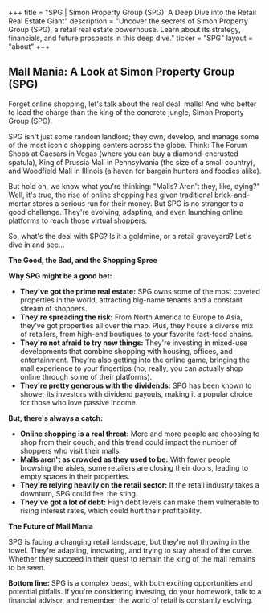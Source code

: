 +++
title = "SPG |  Simon Property Group (SPG):  A Deep Dive into the Retail Real Estate Giant"
description = "Uncover the secrets of Simon Property Group (SPG), a retail real estate powerhouse. Learn about its strategy, financials, and future prospects in this deep dive."
ticker = "SPG"
layout = "about"
+++

        


## Mall Mania: A Look at Simon Property Group (SPG) 

Forget online shopping, let's talk about the real deal: malls!  And who better to lead the charge than the king of the concrete jungle, Simon Property Group (SPG).  

SPG isn't just some random landlord; they own, develop, and manage some of the most iconic shopping centers across the globe. Think: The Forum Shops at Caesars in Vegas (where you can buy a diamond-encrusted spatula), King of Prussia Mall in Pennsylvania (the size of a small country), and Woodfield Mall in Illinois (a haven for bargain hunters and foodies alike). 

But hold on, we know what you're thinking: "Malls? Aren't they, like, dying?"  Well, it's true, the rise of online shopping has given traditional brick-and-mortar stores a serious run for their money.  But SPG is no stranger to a good challenge. They're evolving, adapting, and even launching online platforms to reach those virtual shoppers.  

So, what's the deal with SPG?  Is it a goldmine, or a retail graveyard?  Let's dive in and see...

**The Good, the Bad, and the Shopping Spree**

**Why SPG might be a good bet:**

* **They've got the prime real estate:** SPG owns some of the most coveted properties in the world, attracting big-name tenants and a constant stream of shoppers. 
* **They're spreading the risk:**  From North America to Europe to Asia, they've got properties all over the map. Plus, they house a diverse mix of retailers, from high-end boutiques to your favorite fast-food chains.  
* **They're not afraid to try new things:**  They're investing in mixed-use developments that combine shopping with housing, offices, and entertainment.  They're also getting into the online game, bringing the mall experience to your fingertips (no, really, you can actually shop online through some of their platforms).
* **They're pretty generous with the dividends:**  SPG has been known to shower its investors with dividend payouts, making it a popular choice for those who love passive income.

**But, there's always a catch:**

* **Online shopping is a real threat:**  More and more people are choosing to shop from their couch, and this trend could impact the number of shoppers who visit their malls. 
* **Malls aren't as crowded as they used to be:**  With fewer people browsing the aisles, some retailers are closing their doors, leading to empty spaces in their properties. 
* **They're relying heavily on the retail sector:**  If the retail industry takes a downturn, SPG could feel the sting.
* **They've got a lot of debt:**  High debt levels can make them vulnerable to rising interest rates, which could hurt their profitability. 

**The Future of Mall Mania**

SPG is facing a changing retail landscape, but they're not throwing in the towel. They're adapting, innovating, and trying to stay ahead of the curve.  Whether they succeed in their quest to remain the king of the mall remains to be seen.

**Bottom line:** SPG is a complex beast, with both exciting opportunities and potential pitfalls.  If you're considering investing, do your homework, talk to a financial advisor, and remember: the world of retail is constantly evolving. 

        